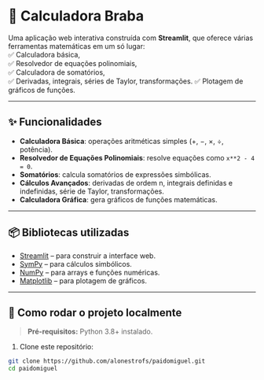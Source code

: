 # 🧮 Calculadora Braba

Uma aplicação web interativa construída com **Streamlit**, que oferece várias ferramentas matemáticas em um só lugar:  
✅ Calculadora básica,  
✅ Resolvedor de equações polinomiais,  
✅ Calculadora de somatórios,  
✅ Derivadas, integrais, séries de Taylor, transformações.
✅ Plotagem de gráficos de funções.


---

## ✨ Funcionalidades

- **Calculadora Básica**: operações aritméticas simples (+, −, ×, ÷, potência).
- **Resolvedor de Equações Polinomiais**: resolve equações como `x**2 - 4 = 0`.
- **Somatórios**: calcula somatórios de expressões simbólicas.
- **Cálculos Avançados**: derivadas de ordem n, integrais definidas e indefinidas, série de Taylor, transformações.
- **Calculadora Gráfica**: gera gráficos de funções matemáticas.

---

## 📦 Bibliotecas utilizadas

- [Streamlit](https://streamlit.io/) – para construir a interface web.
- [SymPy](https://www.sympy.org/) – para cálculos simbólicos.
- [NumPy](https://numpy.org/) – para arrays e funções numéricas.
- [Matplotlib](https://matplotlib.org/) – para plotagem de gráficos.

---

## 🚀 Como rodar o projeto localmente

> **Pré-requisitos:** Python 3.8+ instalado.

1. Clone este repositório:

```bash
git clone https://github.com/alonestrofs/paidomiguel.git
cd paidomiguel


